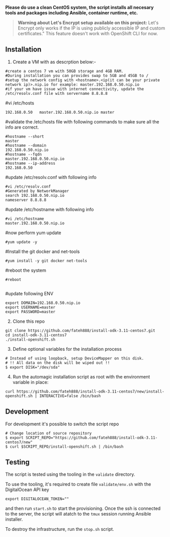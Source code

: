 **Please do use a clean CentOS system, the script installs all necesary tools and packages including Ansible, container runtime, etc.**

> **Warning about Let's Encrypt setup available on this project:**
> Let's Encrypt only works if the IP is using publicly accessible IP and custom certificates."
> This feature doesn't work with OpenShift CLI for now.

## Installation

1. Create a VM with as descrption below:-

```
#create a centos 7 vm with 50GB storage and 4GB RAM. 
#During installation you can provides swap to 5GB and 45GB to / 
#setup the network config with <hostname>.<ip(it can be your private network ip)>.nip.io for example: master.192.168.0.50.nip.io
#if your vm have issue with internet connectivity, update the /etc/resolv.conf file with servername 8.8.8.8
```

#vi /etc/hosts
```
192.168.0.50   master.192.168.0.50.nip.io master

```
#validate the /etc/hosts file with following commands to make sure all the info are correct.
```
#hostname --short
master
#hostname --domain
192.168.0.50.nip.io
#hostname --fqdn
master.192.168.0.50.nip.io
#hostname --ip-address
192.168.0.50
```
#update /etc/resolv.conf with following info
```
#vi /etc/resolv.conf
#Generated by NetworkManager
search 192.168.0.50.nip.io
nameserver 8.8.8.8
```
#update /etc/hostname with following info
```
#vi /etc/hostname
master.192.168.0.50.nip.io
```
#now perform yum update
```
#yum update -y
```
#Install the git docker and net-tools 
```
#yum install -y git docker net-tools
```

#reboot the system 
```
#reboot
 
```

#update following ENV

```
export DOMAIN=192.168.0.50.nip.io
export USERNAME=master
export PASSWORD=master

```

2. Clone this repo

```
git clone https://github.com/fateh888/install-odk-3.11-centos7.git
cd install-odk-3.11-centos7
./install-openshift.sh
```


3. Define optional variables for the installation process

```
# Instead of using loopback, setup DeviceMapper on this disk.
# !! All data on the disk will be wiped out !!
$ export DISK="/dev/sda"
```

4. Run the automagic installation script as root with the environment variable in place:

```
curl https://github.com/fateh888/install-odk-3.11-centos7/new/install-openshift.sh | INTERACTIVE=false /bin/bash
```

## Development

For development it's possible to switch the script repo

```
# Change location of source repository
$ export SCRIPT_REPO="https://github.com/fateh888/install-odk-3.11-centos7/new"
$ curl $SCRIPT_REPO/install-openshift.sh | /bin/bash
```

## Testing

The script is tested using the tooling in the `validate` directory.

To use the tooling, it's required to create file `validate/env.sh` with the DigitalOcean API key

```
export DIGITALOCEAN_TOKEN=""
```

and then run `start.sh` to start the provisioning. Once the ssh is connected to the server, the
script will atatch to the `tmux` session running Ansible installer.

To destroy the infrastructure, run the `stop.sh` script.
